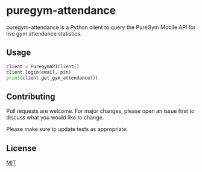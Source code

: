 # puregym-attendance

puregym-attendance is a Python client to query the PureGym Mobile API for live gym attendance statistics.

## Usage

```python
client = PuregymAPIClient()
client.login(email, pin)
print(client.get_gym_attendance())
```

## Contributing
Pull requests are welcome. For major changes, please open an issue first to discuss what you would like to change.

Please make sure to update tests as appropriate.

## License
[MIT](https://choosealicense.com/licenses/mit/)
